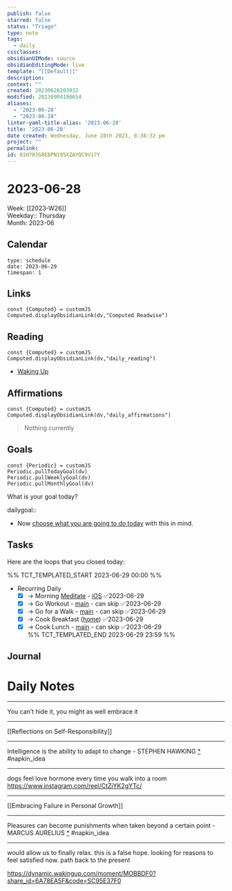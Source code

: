 ```yaml
---
publish: false
starred: false
status: "Triage"
type: note
tags:
  - daily
cssclasses: 
obsidianUIMode: source
obsidianEditingMode: live
template: "[[Default]]"
description: 
context: ""
created: 20230628203832
modified: 20230904190654
aliases:
  - '2023-06-28'
  - "2023-06-28"
linter-yaml-title-alias: '2023-06-28'
title: '2023-06-28'
date created: Wednesday, June 28th 2023, 8:38:32 pm
project: ""
permalink: 
id: 01H70JG8E8PN195XZAYQC9V17Y
---
```


# 2023-06-28

Week: [[2023-W26]]  
Weekday:: Thursday  
Month: 2023-06

## Calendar

```gEvent
type: schedule
date: 2023-06-29
timespan: 1
```

## Links

```dataviewjs
const {Computed} = customJS
Computed.displayObsidianLink(dv,"Computed Readwise")
```

## Reading


```dataviewjs
const {Computed} = customJS
Computed.displayObsidianLink(dv,"daily_reading")
```
- [Waking Up](https://read.readwise.io/read/01gjr2j724698ts9z7mbyxz63z)


## Affirmations


```dataviewjs
const {Computed} = customJS
Computed.displayObsidianLink(dv,"daily_affirmations")
```

> Nothing currently

## Goals

```dataviewjs
const {Periodic} = customJS
Periodic.pullTodayGoal(dv)
Periodic.pullWeeklyGoal(dv)
Periodic.pullMonthlyGoal(dv)
```

What is your goal today?

dailygoal::
- Now [choose what you are going to do today](https://todoist.com/app/filter/2338045205) with this in mind.

## Tasks

Here are the loops that you closed today:

%% TCT_TEMPLATED_START 2023-06-29 00:00 %%
- Recurring Daily
    - [x] -> Morning [Meditate](https://app.wakingup.com/) - [iOS](wakingup://) ✅2023-06-29
    - [x] -> Go Workout - [main](drafts://x-callback-url/runAction?text=bfea6702-4359-40c9-85b2-c9660d4691ec,6816897910&action=Write%20to%20Obsidian%20File) - can skip ✅2023-06-29
    - [x] -> Go for a Walk - [main](drafts://x-callback-url/runAction?text=76a53207-9fd6-4448-bcfc-c318c4733c29,6823693564&action=Write%20to%20Obsidian%20File) - can skip ✅2023-06-29
    - [x] -> Cook Breakfast ([home](drafts://x-callback-url/runAction?text=4d108cdb-1ee2-4c47-ba13-07b3979213d8,6972920028&action=Write%20to%20Obsidian%20File)) ✅2023-06-29
    - [x] -> Cook Lunch - [main](drafts://x-callback-url/runAction?text=c45e7602-8c9f-44f9-af5c-5f19e2e7793f,6826736524&action=Write%20to%20Obsidian%20File) - can skip ✅2023-06-29  
%% TCT_TEMPLATED_END 2023-06-29 23:59 %%

## Journal



# Daily Notes




---

You can’t hide it, you might as well embrace it

---

[[Reflections on Self-Responsibility]]

---

Intelligence is the ability to adapt to change - STEPHEN HAWKING [*](https://app.napkin.one/t/AUpwQpQAA5nE93TwFtAX) #napkin_idea



---

dogs feel love hormone every time you walk into a room  
<https://www.instagram.com/reel/CtZiYK2gYTc/>

---

[[Embracing Failure in Personal Growth]]

---

Pleasures can become punishments when taken beyond a certain point - MARCUS AURELIUS [*](https://app.napkin.one/t/Hy6KQtMlRS7FxGlkwm7c) #napkin_idea



---

would allow us to finally relax. this is a false hope. looking for reasons to feel satisfied now. path back to the present

<https://dynamic.wakingup.com/moment/MOBBDF0?share_id=6A78EA5F&code=SC95E37F0>
